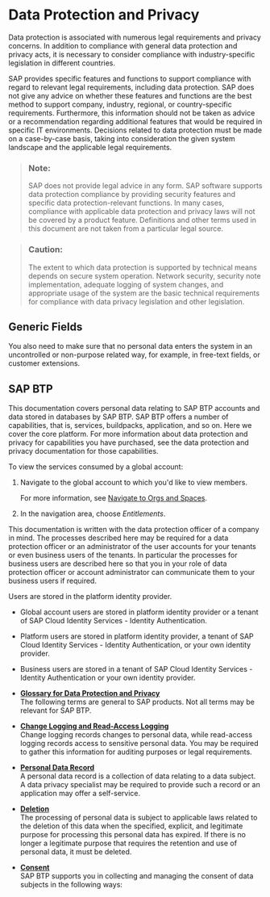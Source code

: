 <!-- loio7e513d31704a4a87831191e504ca850a -->

# Data Protection and Privacy

Data protection is associated with numerous legal requirements and privacy concerns. In addition to compliance with general data protection and privacy acts, it is necessary to consider compliance with industry-specific legislation in different countries.

SAP provides specific features and functions to support compliance with regard to relevant legal requirements, including data protection. SAP does not give any advice on whether these features and functions are the best method to support company, industry, regional, or country-specific requirements. Furthermore, this information should not be taken as advice or a recommendation regarding additional features that would be required in specific IT environments. Decisions related to data protection must be made on a case-by-case basis, taking into consideration the given system landscape and the applicable legal requirements.

> ### Note:  
> SAP does not provide legal advice in any form. SAP software supports data protection compliance by providing security features and specific data protection-relevant functions. In many cases, compliance with applicable data protection and privacy laws will not be covered by a product feature. Definitions and other terms used in this document are not taken from a particular legal source.

> ### Caution:  
> The extent to which data protection is supported by technical means depends on secure system operation. Network security, security note implementation, adequate logging of system changes, and appropriate usage of the system are the basic technical requirements for compliance with data privacy legislation and other legislation.



<a name="loio7e513d31704a4a87831191e504ca850a__section_zfk_r3x_h2b"/>

## Generic Fields

You also need to make sure that no personal data enters the system in an uncontrolled or non-purpose related way, for example, in free-text fields, or customer extensions.



<a name="loio7e513d31704a4a87831191e504ca850a__section_bqk_4j2_5db"/>

## SAP BTP

This documentation covers personal data relating to SAP BTP accounts and data stored in databases by SAP BTP. SAP BTP offers a number of capabilities, that is, services, buildpacks, application, and so on. Here we cover the core platform. For more information about data protection and privacy for capabilities you have purchased, see the data protection and privacy documentation for those capabilities.

To view the services consumed by a global account:

1.  Navigate to the global account to which you'd like to view members.

    For more information, see [Navigate to Orgs and Spaces](../50-administration-and-ops/Navigate_to_Orgs_and_Spaces_5bf8735.md).

2.  In the navigation area, choose *Entitlements*.

This documentation is written with the data protection officer of a company in mind. The processes described here may be required for a data protection officer or an administrator of the user accounts for your tenants or even business users of the tenants. In particular the processes for business users are described here so that you in your role of data protection officer or account administrator can communicate them to your business users if required.

Users are stored in the platform identity provider.

-   Global account users are stored in platform identity provider or a tenant of SAP Cloud Identity Services - Identity Authentication.
-   Platform users are stored in platform identity provider, a tenant of SAP Cloud Identity Services - Identity Authentication, or your own identity provider.
-   Business users are stored in a tenant of SAP Cloud Identity Services - Identity Authentication or your own identity provider.

-   **[Glossary for Data Protection and Privacy](Glossary_for_Data_Protection_and_Privacy_a57e0ab.md "The following terms are general to SAP products. Not all terms may be relevant for SAP BTP.")**  
The following terms are general to SAP products. Not all terms may be relevant for SAP BTP.
-   **[Change Logging and Read-Access Logging](Change_Logging_and_Read-Access_Logging_93fac8d.md "Change logging records changes to personal data, while read-access logging records access to sensitive personal data. You may be required
		to gather this information for auditing purposes or legal requirements.")**  
Change logging records changes to personal data, while read-access logging records access to sensitive personal data. You may be required to gather this information for auditing purposes or legal requirements.
-   **[Personal Data Record](Personal_Data_Record_817f6ac.md "A personal data record is a collection of data relating to a data subject. A data privacy specialist may be required to provide such a
		record or an application may offer a self-service.")**  
A personal data record is a collection of data relating to a data subject. A data privacy specialist may be required to provide such a record or an application may offer a self-service.
-   **[Deletion](Deletion_25e3cc6.md "The processing of personal data is subject to applicable laws related to the deletion
		of this data when the specified, explicit, and legitimate purpose for processing this
		personal data has expired. If there is no longer a legitimate purpose that requires the
		retention and use of personal data, it must be deleted.")**  
The processing of personal data is subject to applicable laws related to the deletion of this data when the specified, explicit, and legitimate purpose for processing this personal data has expired. If there is no longer a legitimate purpose that requires the retention and use of personal data, it must be deleted.
-   **[Consent](Consent_419c135.md "SAP BTP supports you in collecting and managing the consent of data
		subjects in the following ways:")**  
SAP BTP supports you in collecting and managing the consent of data subjects in the following ways:


